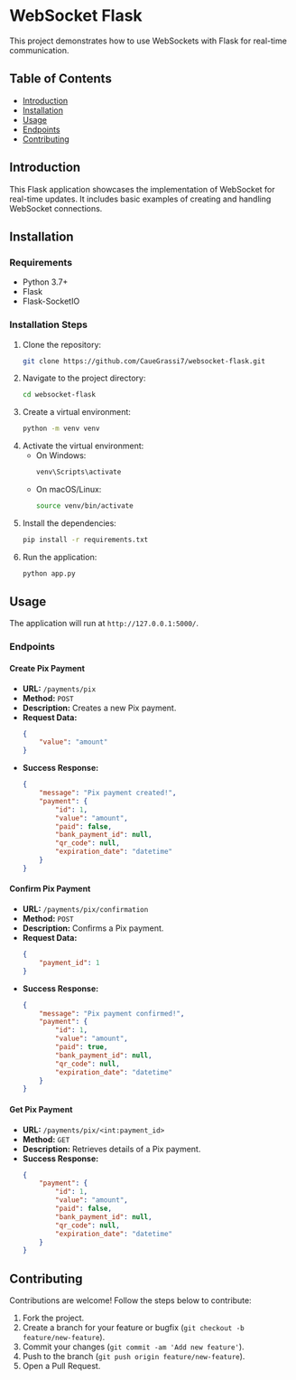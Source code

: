 # WebSocket Flask

This project demonstrates how to use WebSockets with Flask for real-time communication.

## Table of Contents

- [Introduction](#introduction)
- [Installation](#installation)
- [Usage](#usage)
- [Endpoints](#endpoints)
- [Contributing](#contributing)

## Introduction

This Flask application showcases the implementation of WebSocket for real-time updates. It includes basic examples of creating and handling WebSocket connections.

## Installation

### Requirements

- Python 3.7+
- Flask
- Flask-SocketIO

### Installation Steps

1. Clone the repository:
    ```sh
    git clone https://github.com/CaueGrassi7/websocket-flask.git
    ```
2. Navigate to the project directory:
    ```sh
    cd websocket-flask
    ```
3. Create a virtual environment:
    ```sh
    python -m venv venv
    ```
4. Activate the virtual environment:
    - On Windows:
        ```sh
        venv\Scripts\activate
        ```
    - On macOS/Linux:
        ```sh
        source venv/bin/activate
        ```
5. Install the dependencies:
    ```sh
    pip install -r requirements.txt
    ```
6. Run the application:
    ```sh
    python app.py
    ```

## Usage

The application will run at `http://127.0.0.1:5000/`.

### Endpoints

#### Create Pix Payment
- **URL:** `/payments/pix`
- **Method:** `POST`
- **Description:** Creates a new Pix payment.
- **Request Data:**
    ```json
    {
        "value": "amount"
    }
    ```
- **Success Response:**
    ```json
    {
        "message": "Pix payment created!",
        "payment": {
            "id": 1,
            "value": "amount",
            "paid": false,
            "bank_payment_id": null,
            "qr_code": null,
            "expiration_date": "datetime"
        }
    }
    ```

#### Confirm Pix Payment
- **URL:** `/payments/pix/confirmation`
- **Method:** `POST`
- **Description:** Confirms a Pix payment.
- **Request Data:**
    ```json
    {
        "payment_id": 1
    }
    ```
- **Success Response:**
    ```json
    {
        "message": "Pix payment confirmed!",
        "payment": {
            "id": 1,
            "value": "amount",
            "paid": true,
            "bank_payment_id": null,
            "qr_code": null,
            "expiration_date": "datetime"
        }
    }
    ```

#### Get Pix Payment
- **URL:** `/payments/pix/<int:payment_id>`
- **Method:** `GET`
- **Description:** Retrieves details of a Pix payment.
- **Success Response:**
    ```json
    {
        "payment": {
            "id": 1,
            "value": "amount",
            "paid": false,
            "bank_payment_id": null,
            "qr_code": null,
            "expiration_date": "datetime"
        }
    }
    ```

## Contributing

Contributions are welcome! Follow the steps below to contribute:

1. Fork the project.
2. Create a branch for your feature or bugfix (`git checkout -b feature/new-feature`).
3. Commit your changes (`git commit -am 'Add new feature'`).
4. Push to the branch (`git push origin feature/new-feature`).
5. Open a Pull Request.
